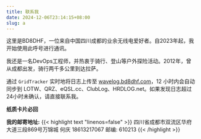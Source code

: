 ```yaml
---
title: 联系我
date: 2024-12-06T23:14:15+08:00
slug: a
---
```


这里是BD8DHF，一位来自中国四川成都的业余无线电爱好者。自2023年起，我开始使用此呼号进行通讯。

我还是一名DevOps工程师，并热衷于骑行、登山等户外探险活动。2012年，曾从成都出发，骑行两千多公里到达拉萨。

通过 `GridTracker` 实时地将日志上传至 [wavelog.bd8dhf.com](http://wavelog.bd8dhf.com)，12 小时内会自动同步到 LOTW、QRZ、eQSL.cc、ClubLog、HRDLOG.net。如果发现日志超过24小时未确认，请直接联系我。

**纸质卡片必回**

**我的邮寄地址:**
{{< highlight text "linenos=false" >}}
四川省成都市双流区华府大道三段869号万锦城
何庆 18613217067
邮编: 610213
{{< /highlight >}}
